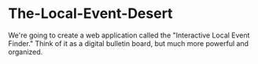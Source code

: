 # The-Local-Event-Desert
We're going to create a web application called the "Interactive Local Event Finder." Think of it as  a digital bulletin board, but much more powerful and organized.
